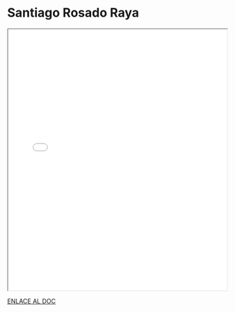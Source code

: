 # Santiago Rosado Raya

<iframe 
  src="/assets/files/Santiago%20Rosado%20Raya-e52f09401cd8375e21fddaf342723599.pdf" 
  width="100%" 
  height="600px" 
  style={{ border: "none" }} 
></iframe>

[ENLACE AL DOC](../../../static/PDFs/Commitment/Santiago%20Rosado%20Raya.pdf)
